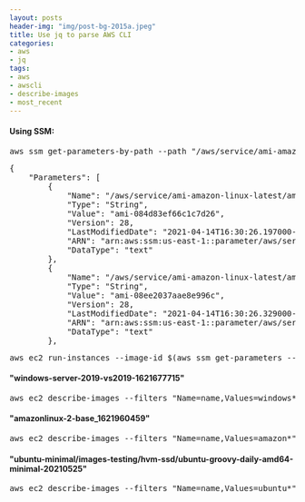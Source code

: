 ```yaml
---
layout: posts
header-img: "img/post-bg-2015a.jpeg"
title: Use jq to parse AWS CLI
categories:
- aws
- jq
tags:
- aws
- awscli
- describe-images
- most_recent
---
```


#### Using SSM: 
<pre>aws ssm get-parameters-by-path --path "/aws/service/ami-amazon-linux-latest" --region us-east-1</pre>

<pre>
{
    "Parameters": [
        {
            "Name": "/aws/service/ami-amazon-linux-latest/amzn-ami-hvm-x86_64-ebs",
            "Type": "String",
            "Value": "ami-084d83ef66c1c7d26",
            "Version": 28,
            "LastModifiedDate": "2021-04-14T16:30:26.197000-07:00",
            "ARN": "arn:aws:ssm:us-east-1::parameter/aws/service/ami-amazon-linux-latest/amzn-ami-hvm-x86_64-ebs",
            "DataType": "text"
        },
        {
            "Name": "/aws/service/ami-amazon-linux-latest/amzn-ami-hvm-x86_64-gp2",
            "Type": "String",
            "Value": "ami-08ee2037aae8e996c",
            "Version": 28,
            "LastModifiedDate": "2021-04-14T16:30:26.329000-07:00",
            "ARN": "arn:aws:ssm:us-east-1::parameter/aws/service/ami-amazon-linux-latest/amzn-ami-hvm-x86_64-gp2",
            "DataType": "text"
        },
</pre>

<pre>aws ec2 run-instances --image-id $(aws ssm get-parameters --names /aws/service/ami-amazon-linux-latest/amzn2-ami-hvm-x86_64-gp2 --query 'Parameters[0].[Value]' --output text) --count 1 --instance-type m4.large
</pre>

#### "windows-server-2019-vs2019-1621677715"
<pre>aws ec2 describe-images --filters "Name=name,Values=windows*" --query 'reverse(sort_by(Images, &CreationDate))[0]' --owner microsoft</pre>

####  "amazonlinux-2-base_1621960459"
<pre>aws ec2 describe-images --filters "Name=name,Values=amazon*" --query 'reverse(sort_by(Images, &CreationDate))[0]' --owners amazon</pre>

####  "ubuntu-minimal/images-testing/hvm-ssd/ubuntu-groovy-daily-amd64-minimal-20210525"
<pre>aws ec2 describe-images --filters "Name=name,Values=ubuntu*" --query 'reverse(sort_by(Images, &CreationDate))[0]' --owners 099720109477</pre>
